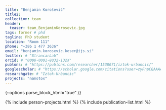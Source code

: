 ```yaml
---
title: "Benjamin Koroševič"
title2: 
collection: team
header:
  teaser: team_BenjaminKorosevic.jpg
tags: former # phd
tagline: PhD student
location: "Room 111"
phone: "+386 1 477 3636"
email: "benjamin.korosevic.koser@ijs.si"
twitter: # "StrancarLab"
orcid: # "0000-0001-8032-132X"
publons: # "https://publons.com/researcher/1538071/iztok-urbancic/"
googlescholar: # "https://scholar.google.com/citations?user=zyFnpCQAAAAJ"
researchgate: # "Iztok-Urbancic"
projects: "nanotox"
---
```


{::options parse_block_html="true" /}

<!-- Student at the MSc programme *Laboratory Biomedicine* (*Faculty of Pharmacy*, *University of Ljubljana*). -->

{% include person-projects.html %} 
{% include publication-list.html %}
